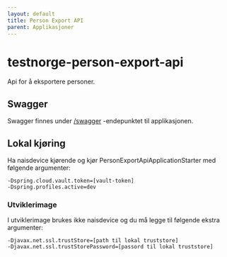 ```yaml
---
layout: default
title: Person Export API
parent: Applikasjoner
---
```


# testnorge-person-export-api
Api for å eksportere personer.

## Swagger
Swagger finnes under [/swagger](https://testnorge-person-export-api.dev.adeo.no/swagger) -endepunktet til applikasjonen.

## Lokal kjøring
Ha naisdevice kjørende og kjør PersonExportApiApplicationStarter med følgende argumenter:
```
-Dspring.cloud.vault.token=[vault-token]
-Dspring.profiles.active=dev
```

### Utviklerimage
I utviklerimage brukes ikke naisdevice og du må legge til følgende ekstra argumenter:
```
-Djavax.net.ssl.trustStore=[path til lokal truststore]
-Djavax.net.ssl.trustStorePassword=[passord til lokal truststore]
```
